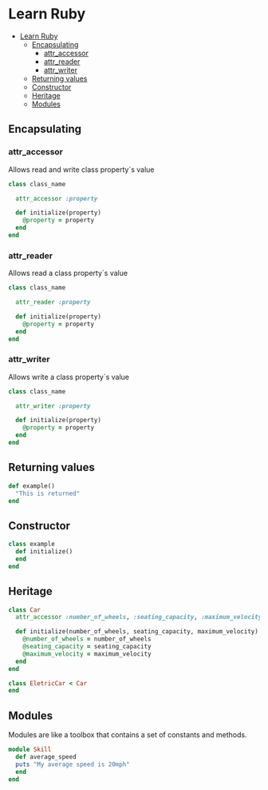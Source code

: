 # Learn Ruby

- [Learn Ruby](#learn-ruby)
  - [Encapsulating](#encapsulating)
    - [attr_accessor](#attr_accessor)
    - [attr_reader](#attr_reader)
    - [attr_writer](#attr_writer)
  - [Returning values](#returning-values)
  - [Constructor](#constructor)
  - [Heritage](#heritage)
  - [Modules](#modules)

## Encapsulating

### attr_accessor

Allows read and write class property`s value

```ruby
class class_name

  attr_accessor :property

  def initialize(property)
    @property = property
  end
end
```

### attr_reader

Allows read a class property`s value

```ruby
class class_name

  attr_reader :property

  def initialize(property)
    @property = property
  end
end
```

### attr_writer

Allows write a class property`s value

```ruby
class class_name

  attr_writer :property

  def initialize(property)
    @property = property
  end
end
```

## Returning values

```ruby
def example()
  "This is returned"
end

```

## Constructor

```ruby
class example
  def initialize()
  end
end
```

## Heritage

```ruby
class Car
  attr_accessor :number_of_wheels, :seating_capacity, :maximum_velocity

  def initialize(number_of_wheels, seating_capacity, maximum_velocity)
    @number_of_wheels = number_of_wheels
    @seating_capacity = seating_capacity
    @maximum_velocity = maximum_velocity
  end
end

class EletricCar < Car
end
```

## Modules

Modules are like a toolbox that contains a set of constants and methods.

```ruby
module Skill
  def average_speed
  puts "My average speed is 20mph"
  end
end
```
